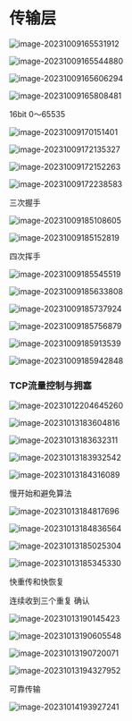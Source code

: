 

# 传输层

![image-20231009165531912](images/image-20231009165531912.png)

![image-20231009165544880](images/image-20231009165544880.png)

![image-20231009165606294](images/image-20231009165606294.png)

![image-20231009165808481](images/image-20231009165808481.png)

16bit 0～65535

![image-20231009170151401](images/image-20231009170151401.png)

![image-20231009172135327](images/image-20231009172135327.png)

![image-20231009172152263](images/image-20231009172152263.png)

![image-20231009172238583](images/image-20231009172238583.png)







三次握手

![image-20231009185108605](images/image-20231009185108605.png)

![image-20231009185152819](images/image-20231009185152819.png)





四次挥手

![image-20231009185545519](images/image-20231009185545519.png)

![image-20231009185633808](images/image-20231009185633808.png)

![image-20231009185737924](images/image-20231009185737924.png)

![image-20231009185756879](images/image-20231009185756879.png)

![image-20231009185913539](images/image-20231009185913539.png)

![image-20231009185942848](images/image-20231009185942848.png)



### TCP流量控制与拥塞

![image-20231012204645260](images/image-20231012204645260.png)

![image-20231013183604816](images/image-20231013183604816.png)

![image-20231013183632311](images/image-20231013183632311.png)

![image-20231013183932542](images/image-20231013183932542.png)

![image-20231013184316089](images/image-20231013184316089.png)

慢开始和避免算法

![image-20231013184817696](images/image-20231013184817696.png)

![image-20231013184836564](images/image-20231013184836564.png)

![image-20231013185025304](images/image-20231013185025304.png)

![image-20231013185345330](images/image-20231013185345330.png)



快重传和快恢复

连续收到三个重复 确认

![image-20231013190145423](images/image-20231013190145423.png)



![image-20231013190605548](images/image-20231013190605548.png)

![image-20231013190720071](images/image-20231013190720071.png)



![image-20231013194327952](images/image-20231013194327952.png)



可靠传输

![image-20231014193927241](images/image-20231014193927241.png)







